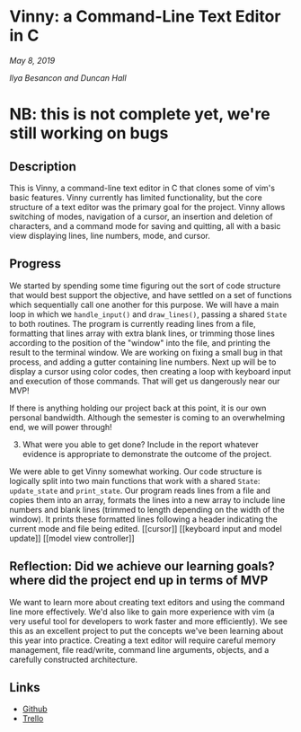 # Vinny: a Command-Line Text Editor in C

*May 8, 2019*

*Ilya Besancon and Duncan Hall*

# NB: this is not complete yet, we're still working on bugs

## Description

This is Vinny, a command-line text editor in C that clones some of vim's basic features. Vinny currently has limited functionality, but the core structure of a text editor was the primary goal for the project. Vinny allows switching of modes, navigation of a cursor, an insertion and deletion of characters, and a command mode for saving and quitting, all with a basic view displaying lines, line numbers, mode, and cursor.

## Progress

We started by spending some time figuring out the sort of code structure that would best support the objective, and have settled on a set of functions which sequentially call one another for this purpose. We will have a main loop in which we `handle_input()` and `draw_lines()`, passing a shared `State` to both routines. The program is currently reading lines from a file, formatting that lines array with extra blank lines, or trimming those lines according to the position of the "window" into the file, and printing the result to the terminal window. We are  working on fixing a small bug in that process, and adding a gutter containing line numbers. Next up will be to display a cursor using color codes, then creating a loop with keyboard input and execution of those commands. That will get us dangerously near our MVP!

If there is anything holding our project back at this point, it is our own personal bandwidth. Although the semester is coming to an overwhelming end, we will power through!



3) What were you able to get done?  Include in the report whatever evidence is appropriate to demonstrate the outcome of the project.

We were able to get Vinny somewhat working. Our code structure is logically split into two main functions that work with a shared `State`: `update_state` and `print_state`. Our program reads lines from a file and copies them into an array, formats the lines into a new array to include line numbers and blank lines (trimmed to length depending on the width of the window). It prints these formatted lines following a header indicating the current mode and file being edited. [[cursor]] [[keyboard input and model update]] [[model view controller]]


## Reflection: Did we achieve our learning goals? where did the project end up in terms of MVP

We want to learn more about creating text editors and using the command line more effectively. We'd also like to gain more experience with vim (a very useful tool for developers to work faster and more efficiently). We see this as an excellent project to put the concepts we've been learning about this year into practice. Creating a text editor will require careful memory management, file read/write, command line arguments, objects, and a carefully constructed architecture.

## Links

- [Github](https://github.com/DuncanDHall/vinny.git)
- [Trello](https://trello.com/b/1oTw5qhM/vinny)
